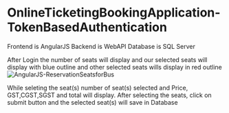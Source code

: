 # OnlineTicketingBookingApplication-TokenBasedAuthentication
Frontend is AngularJS
Backend is WebAPI
Database is SQL Server

After Login the number of seats will display and our selected seats will display with blue outline and other selected seats wills display in red outline![AngularJS-ReservationSeatsforBus](https://user-images.githubusercontent.com/39531910/114267732-fbd80e80-9a1a-11eb-9e01-e7268b1f727a.PNG)

While seleting the seat(s) number of seat(s) selected and Price, GST,CGST,SGST and total will display.
After selecting the seats, click on submit button and the selected seat(s) will save in Database
